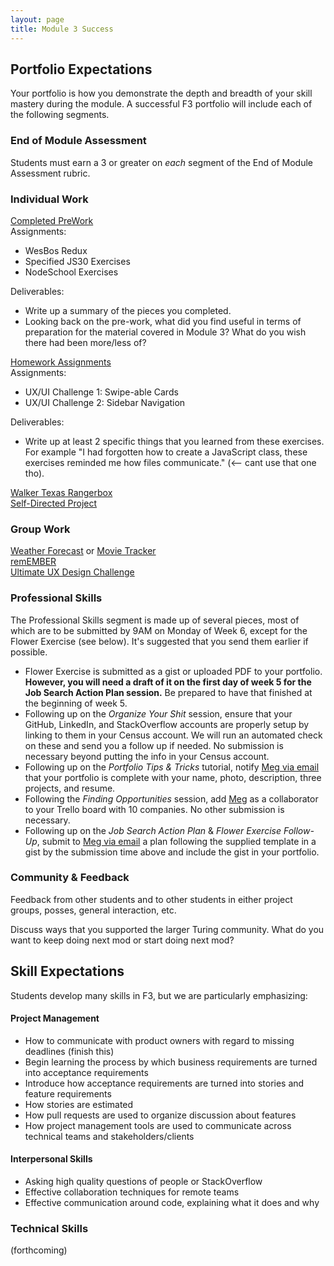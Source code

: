 ```yaml
---
layout: page
title: Module 3 Success
---
```


## Portfolio Expectations

Your portfolio is how you demonstrate the depth and breadth of your skill mastery during the module. A successful F3 portfolio will include each of the following segments.

### End of Module Assessment

Students must earn a 3 or greater on *each* segment of the End of Module Assessment rubric.

### Individual Work

[Completed PreWork](https://github.com/turingschool/intermission-assignments/issues/98)  
  Assignments:  
  - WesBos Redux  
  - Specified JS30 Exercises  
  - NodeSchool Exercises  

  Deliverables:  
  - Write up a summary of the pieces you completed.  
  - Looking back on the pre-work, what did you find useful in terms of preparation for the material covered in Module 3? What do you wish there had been more/less of?  

[Homework Assignments](https://github.com/turingschool/front-end-submissions-public)  
  Assignments:
  - UX/UI Challenge 1: Swipe-able Cards   
  - UX/UI Challenge 2: Sidebar Navigation  

  Deliverables:  
  - Write up at least 2 specific things that you learned from these exercises. For example "I had forgotten how to create a JavaScript class, these exercises reminded me how files communicate." (<-- cant use that one tho).  

[Walker Texas Rangerbox](http://frontend.turing.edu/projects/walker-texas-rangerbox.html)  
[Self-Directed Project](http://frontend.turing.edu/projects/self-directed-project.html)  

### Group Work

[Weather Forecast](http://frontend.turing.edu/projects/weather-forecast.html) or [Movie Tracker](#)  
[remEMBER](http://frontend.turing.edu/projects/remember.html)  
[Ultimate UX Design Challenge](http://frontend.turing.edu/projects/ultimate-ux-ui-team-challenge.html)  

### Professional Skills

The Professional Skills segment is made up of several pieces, most of which are to be submitted by 9AM on Monday of Week 6, except for the Flower Exercise (see below). It's suggested that you send them earlier if possible.

* Flower Exercise is submitted as a gist or uploaded PDF to your portfolio. **However, you will need a draft of it on the first day of week 5 for the Job Search Action Plan session.** Be prepared to have that finished at the beginning of week 5.
* Following up on the *Organize Your Shit* session, ensure that your GitHub, LinkedIn, and StackOverflow accounts are properly setup by linking to them in your Census account. We will run an automated check on these and send you a follow up if needed. No submission is necessary beyond putting the info in your Census account.
* Following up on the *Portfolio Tips & Tricks* tutorial, notify [Meg via email](mailto:mstewart@turing.edu) that your portfolio is complete with your name, photo, description, three projects, and resume.
* Following the *Finding Opportunities* session, add [Meg](mailto:mstewart@turing.edu) as a collaborator to your Trello board with 10 companies. No other submission is necessary.
* Following up on the *Job Search Action Plan* & *Flower Exercise Follow-Up*, submit to [Meg via email](mailto:mstewart@turing.edu) a plan following the supplied template in a gist by the submission time above and include the gist in your portfolio.

### Community & Feedback

Feedback from other students and to other students in either project groups, posses, general interaction, etc.  

Discuss ways that you supported the larger Turing community. What do you want to keep doing next mod or start doing next mod?  

## Skill Expectations

Students develop many skills in F3, but we are particularly emphasizing:

#### Project Management

* How to communicate with product owners with regard to missing deadlines (finish this)
* Begin learning the process by which business requirements are turned into acceptance requirements
* Introduce how acceptance requirements are turned into stories and feature requirements
* How stories are estimated
* How pull requests are used to organize discussion about features
* How project management tools are used to communicate across technical teams and stakeholders/clients

#### Interpersonal Skills

* Asking high quality questions of people or StackOverflow
* Effective collaboration techniques for remote teams
* Effective communication around code, explaining what it does and why

### Technical Skills

(forthcoming)
